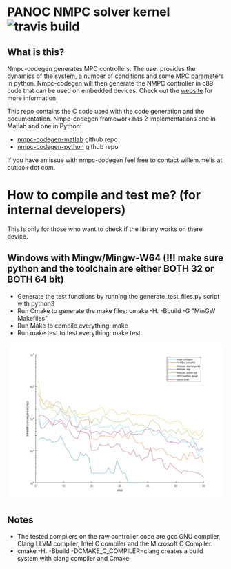 # PANOC NMPC solver kernel ![travis build](https://travis-ci.org/kul-forbes/nmpc-codegen.svg?branch=master)
## What is this?
Nmpc-codegen generates MPC controllers. The user provides the dynamics of the system, a number of conditions and some MPC parameters in python. Nmpc-codegen will then generate the NMPC controller in c89 code that can be used on embedded devices. Check out the [website](https://kul-forbes.github.io/nmpc-codegen/) for more information.

This repo contains the C code used with the code generation and the documentation. Nmpc-codegen framework has 2 implementations one in Matlab and one in Python:

- [nmpc-codegen-matlab](https://github.com/kul-forbes/nmpc-codegen-matlab) github repo
- [nmpc-codegen-python](https://github.com/kul-forbes/nmpc-codegen-python) github repo

If you have an issue with nmpc-codegen feel free to contact willem.melis at outlook dot com.

# How to compile and test me? (for internal developers)
This is only for those who want to check if the library works on there device. 

## Windows with Mingw/Mingw-W64 (!!! make sure python and the toolchain are either BOTH 32 or BOTH 64 bit)
- Generate the test functions by running the generate_test_files.py script with python3
- Run Cmake to generate the make files: cmake -H. -Bbuild -G "MinGW Makefiles"
- Run Make to compile everything: make
- Run make test to test everything: make test

![alt text](trailer_example_time_log.png "Time till convergence simple simulation")

## Notes
- The tested compilers on the raw controller code are gcc GNU compiler, Clang LLVM compiler, Intel C compiler and the Microsoft C Compiler.
- cmake -H. -Bbuild -DCMAKE_C_COMPILER=clang creates a build system with clang compiler and Cmake
